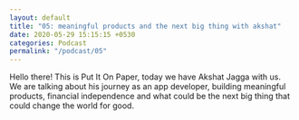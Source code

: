 ```yaml
---
layout: default
title: "05: meaningful products and the next big thing with akshat"
date: 2020-05-29 15:15:15 +0530
categories: Podcast
permalink: "/podcast/05"
---
```

Hello there! This is Put It On Paper, today we have Akshat Jagga with us. We are talking about his journey as an app developer, building meaningful products, financial independence and what could be the next big thing that could change the world for good.